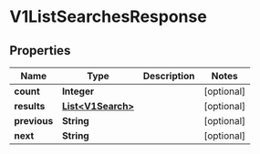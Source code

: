 
# V1ListSearchesResponse

## Properties
Name | Type | Description | Notes
------------ | ------------- | ------------- | -------------
**count** | **Integer** |  |  [optional]
**results** | [**List&lt;V1Search&gt;**](V1Search.md) |  |  [optional]
**previous** | **String** |  |  [optional]
**next** | **String** |  |  [optional]



